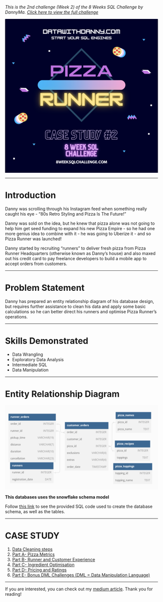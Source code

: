 *This is the 2nd challenge (Week 2) of the 8 Weeks SQL Challenge by DannyMa. [Click here to view the full challenge](https://8weeksqlchallenge.com/case-study-2/)*

![](https://github.com/imanjokko/PizzaRunner/blob/main/images/Logo.png)

---
# Introduction
Danny was scrolling through his Instagram feed when something really caught his eye - “80s Retro Styling and Pizza Is The Future!”

Danny was sold on the idea, but he knew that pizza alone was not going to help him get seed funding to expand his new Pizza Empire - so he had one more genius idea to combine with it - he was going to Uberize it - and so Pizza Runner was launched!

Danny started by recruiting “runners” to deliver fresh pizza from Pizza Runner Headquarters (otherwise known as Danny’s house) and also maxed out his credit card to pay freelance developers to build a mobile app to accept orders from customers.

---
# Problem Statement
Danny has prepared an entity relationship diagram of his database design, but requires further assistance to clean his data and apply some basic calculations so he can better direct his runners and optimise Pizza Runner’s operations.

---
# Skills Demonstrated
- Data Wrangling
- Exploratory Data Analysis
- Intermediate SQL
- Data Manipulation

---
# Entity Relationship Diagram
![](https://github.com/imanjokko/PizzaRunner/blob/main/images/ERD.png)

**This databases uses the snowflake schema model**

Follow [this link](https://github.com/imanjokko/PizzaRunner/blob/main/schema%20query.sql) to see the provided SQL code used to create the database schema, as well as the tables.

---
# CASE STUDY
1. [Data Cleaning steps](https://github.com/imanjokko/PizzaRunner/blob/main/Solutions/Data_Cleaning.md)
2. [Part A- Pizza Metrics](https://github.com/imanjokko/PizzaRunner/blob/main/Solutions/Part%20A-%20Pizza%20Metrics.md)
4. [Part B- Runner and Customer Experience](https://github.com/imanjokko/PizzaRunner/blob/main/Solutions/Part%20B-%20Runner%20and%20Customer%20Experience.md)
5. [Part C- Ingredient Optimisation]()
6. [Part D- Pricing and Ratings]()
7. [Part E- Bonus DML Challenges (DML = Data Manipulation Language)]()

---
If you are interested, you can check out my [medium article]().
Thank you for reading!
